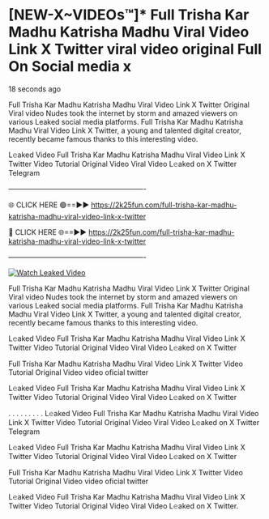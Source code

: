 # [NEW-X~VIDEOs™]* Full Trisha Kar Madhu Katrisha Madhu Viral Video Link X Twitter viral video original Full On Social media x

18 seconds ago

Full Trisha Kar Madhu Katrisha Madhu Viral Video Link X Twitter Original Viral video Nudes took the internet by storm and amazed viewers on various Leaked social media platforms. Full Trisha Kar Madhu Katrisha Madhu Viral Video Link X Twitter, a young and talented digital creator, recently became famous thanks to this interesting video.

L𝚎aked Video Full Trisha Kar Madhu Katrisha Madhu Viral Video Link X Twitter Video Tutorial Original Video Viral Video L𝚎aked on X Twitter Telegram

———————————————————-

🌐 CLICK HERE 🟢==►► https://2k25fun.com/full-trisha-kar-madhu-katrisha-madhu-viral-video-link-x-twitter

🔴 CLICK HERE 🌐==►► https://2k25fun.com/full-trisha-kar-madhu-katrisha-madhu-viral-video-link-x-twitter

———————————————————-

[![Watch Leaked Video](https://miro.medium.com/v2/resize:fit:828/format:webp/1*cilzJN44JGOrTw9NJCrNHA.gif "Watch Leaked Video")](https://2k25fun.com/full-trisha-kar-madhu-katrisha-madhu-viral-video-link-x-twitter)

Full Trisha Kar Madhu Katrisha Madhu Viral Video Link X Twitter Original Viral video Nudes took the internet by storm and amazed viewers on various Leaked social media platforms. Full Trisha Kar Madhu Katrisha Madhu Viral Video Link X Twitter, a young and talented digital creator, recently became famous thanks to this interesting video.

L𝚎aked Video Full Trisha Kar Madhu Katrisha Madhu Viral Video Link X Twitter Video Tutorial Original Video Viral Video L𝚎aked on X Twitter

Full Trisha Kar Madhu Katrisha Madhu Viral Video Link X Twitter Video Tutorial Original Video video oficial twitter

L𝚎aked Video Full Trisha Kar Madhu Katrisha Madhu Viral Video Link X Twitter Video Tutorial Original Video Viral Video L𝚎aked on X Twitter

. . . . . . . . . L𝚎aked Video Full Trisha Kar Madhu Katrisha Madhu Viral Video Link X Twitter Video Tutorial Original Video Viral Video L𝚎aked on X Twitter Telegram

L𝚎aked Video Full Trisha Kar Madhu Katrisha Madhu Viral Video Link X Twitter Video Tutorial Original Video Viral Video L𝚎aked on X Twitter

Full Trisha Kar Madhu Katrisha Madhu Viral Video Link X Twitter Video Tutorial Original Video video oficial twitter

L𝚎aked Video Full Trisha Kar Madhu Katrisha Madhu Viral Video Link X Twitter Video Tutorial Original Video Viral Video L𝚎aked on X Twitter.